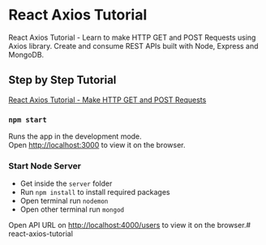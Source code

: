 # React Axios Tutorial
React Axios Tutorial - Learn to make HTTP GET and POST Requests using Axios library. Create and consume REST APIs built with Node, Express and MongoDB. 

## Step by Step Tutorial
[React Axios Tutorial - Make HTTP GET and POST Requests](https://www.positronx.io/react-axios-tutorial-make-http-get-post-requests/)


### `npm start`

Runs the app in the development mode.<br>
Open [http://localhost:3000](http://localhost:3000) to view it on the browser.


### Start Node Server

- Get inside the `server` folder
- Run `npm install` to install required packages 
- Open terminal run `nodemon`
- Open other terminal run `mongod`

Open API URL on [http://localhost:4000/users](http://localhost:4000/users) to view it on the browser.# react-axios-tutorial
